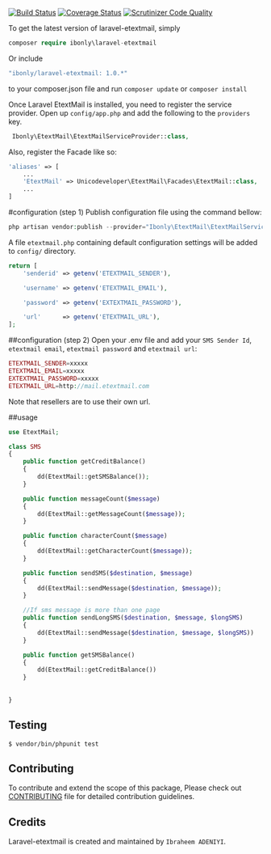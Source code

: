 [![Build Status](https://travis-ci.org/andela-iadeniyi/laravel-etextmail.svg?branch=master)](https://travis-ci.org/andela-iadeniyi/laravel-etextmail)
[![Coverage Status](https://coveralls.io/repos/github/andela-iadeniyi/laravel-etextmail/badge.svg?branch=master)](https://coveralls.io/github/andela-iadeniyi/laravel-etextmail?branch=master)
[![Scrutinizer Code Quality](https://scrutinizer-ci.com/g/andela-iadeniyi/laravel-etextmail/badges/quality-score.png?b=master)](https://scrutinizer-ci.com/g/andela-iadeniyi/laravel-etextmail/?branch=master)

To get the latest version of laravel-etextmail, simply 

```php
composer require ibonly\laravel-etextmail
```
Or include 
```php
"ibonly/laravel-etextmail: 1.0.*"
```
to your composer.json file and run `composer update` or `composer install`

Once Laravel EtextMail is installed, you need to register the service provider. Open up `config/app.php` and add the following to the `providers` key.
```php
 Ibonly\EtextMail\EtextMailServiceProvider::class,
```

Also, register the Facade like so:

```php
'aliases' => [
    ...
    'EtextMail' => Unicodeveloper\EtextMail\Facades\EtextMail::class,
    ...
]
```

#configuration (step 1)
Publish configuration file using the command bellow:
```php
php artisan vendor:publish --provider="Ibonly\EtextMail\EtextMailServiceProvider"
```
A file `etextmail.php` containing default configuration settings will be added to `config/` directory.
```php
return [
	'senderid' => getenv('ETEXTMAIL_SENDER'),

    'username' => getenv('ETEXTMAIL_EMAIL'),

    'password' => getenv('EXTEXTMAIL_PASSWORD'),

    'url'	   => getenv('ETEXTMAIL_URL'),
];
```
##configuration (step 2)
Open your .env file and add your `SMS Sender Id`, `etextmail email`, `etextmail password` and `etextmail url`:
```php
ETEXTMAIL_SENDER=xxxxx
ETEXTMAIL_EMAIL=xxxxx
EXTEXTMAIL_PASSWORD=xxxxx
ETEXTMAIL_URL=http://mail.etextmail.com
```
Note that resellers are to use their own url.

##usage


```php
use EtextMail;

class SMS
{
	public function getCreditBalance()
	{
		dd(EtextMail::getSMSBalance());
	}

	public function	messageCount($message)
	{
		dd(EtextMail::getMessageCount($message));
	}

	public function characterCount($message)
	{
		dd(EtextMail::getCharacterCount($message));
	}

	public function sendSMS($destination, $message)
	{
		dd(EtextMail::sendMessage($destination, $message));
	}

	//If sms message is more than one page
	public function sendLongSMS($destination, $message, $longSMS)
	{
		dd(EtextMail::sendMessage($destination, $message, $longSMS))
	}

	public function getSMSBalance()
	{
		dd(EtextMail::getCreditBalance())
	}
	
	
}
```

## Testing

```
$ vendor/bin/phpunit test
```

## Contributing

To contribute and extend the scope of this package,
Please check out [CONTRIBUTING](CONTRIBUTING.md) file for detailed contribution guidelines.

## Credits

Laravel-etextmail is created and maintained by `Ibraheem ADENIYI`.
